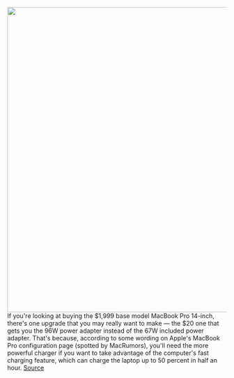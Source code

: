 <img src='https://cdn.vox-cdn.com/thumbor/-UmwbRvOaEQI7vrjJ20_JAMPn30=/0x0:1908x1076/1200x800/filters:focal(802x386:1106x690)/cdn.vox-cdn.com/uploads/chorus_image/image/70018349/lcimg_f1ce43fd_90a7_4584_bc4f_63c9935d516b.0.jpg' width='700px' /><br/>
If you're looking at buying the $1,999 base model MacBook Pro 14-inch, there's one upgrade that you may really want to make — the $20 one that gets you the 96W power adapter instead of the 67W included power adapter. That's because, according to some wording on Apple's MacBook Pro configuration page (spotted by MacRumors), you'll need the more powerful charger if you want to take advantage of the computer's fast charging feature, which can charge the laptop up to 50 percent in half an hour.
<a href='https://www.theverge.com/22735545/macbook-pro-14-base-model-usb-c-adapter-upgrade'> Source <a/>